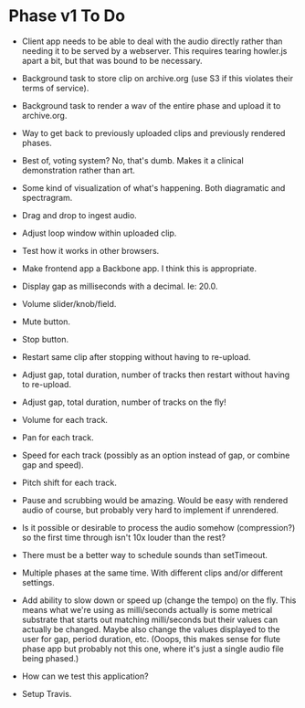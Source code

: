 # Phase v1 To Do

- Client app needs to be able to deal with the audio directly rather than needing it to be served by a webserver.  This requires tearing howler.js apart a bit, but that was bound to be necessary.

- Background task to store clip on archive.org (use S3 if this violates their terms of service).

- Background task to render a wav of the entire phase and upload it to archive.org.

- Way to get back to previously uploaded clips and previously rendered phases.

- Best of, voting system?  No, that's dumb.  Makes it a clinical demonstration rather than art.

- Some kind of visualization of what's happening.  Both diagramatic and spectragram.

- Drag and drop to ingest audio.

- Adjust loop window within uploaded clip.

- Test how it works in other browsers.

- Make frontend app a Backbone app.  I think this is appropriate.

- Display gap as milliseconds with a decimal.  Ie: 20.0.

- Volume slider/knob/field.

- Mute button.

- Stop button.

- Restart same clip after stopping without having to re-upload.

- Adjust gap, total duration, number of tracks then restart without having to re-upload.

- Adjust gap, total duration, number of tracks on the fly!

- Volume for each track.

- Pan for each track.

- Speed for each track (possibly as an option instead of gap, or combine gap and speed).

- Pitch shift for each track.

- Pause and scrubbing would be amazing.  Would be easy with rendered audio of course, but probably very hard to implement if unrendered.

- Is it possible or desirable to process the audio somehow (compression?) so the first time through isn't 10x louder than the rest?

- There must be a better way to schedule sounds than setTimeout.

- Multiple phases at the same time.  With different clips and/or different settings.

- Add ability to slow down or speed up (change the tempo) on the fly.  This means what we're using as milli/seconds actually is some metrical substrate that starts out matching milli/seconds but their values can actually be changed.  Maybe also change the values displayed to the user for gap, period duration, etc.  (Ooops, this makes sense for flute phase app but probably not this one, where it's just a single audio file being phased.)

- How can we test this application?

- Setup Travis.
